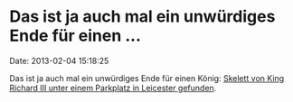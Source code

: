 Das ist ja auch mal ein unwürdiges Ende für einen \...
======================================================

Date: 2013-02-04 15:18:25

Das ist ja auch mal ein unwürdiges Ende für einen König: [Skelett von
King Richard III unter einem Parkplatz in Leicester
gefunden](http://www.independent.co.uk/news/science/skeleton-found-in-leicestershire-car-park-confirmed-as-that-of-king-richard-iii-8479620.html).

